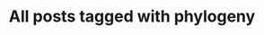---
layout: tag
title: "All posts tagged with phylogeny"
permalink: /weblog/tags/phylogeny/
taxonomy: phylogeny
---